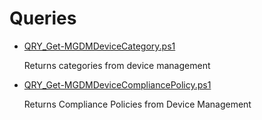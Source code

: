 # Queries

+ [QRY_Get-MGDMDeviceCategory.ps1](./QRY_Get-MGDMDeviceCategory.ps1)

  Returns categories from device management

+ [QRY_Get-MGDMDeviceCompliancePolicy.ps1](./QRY_Get-MGDMDeviceCompliancePolicy.ps1)

  Returns Compliance Policies from Device Management